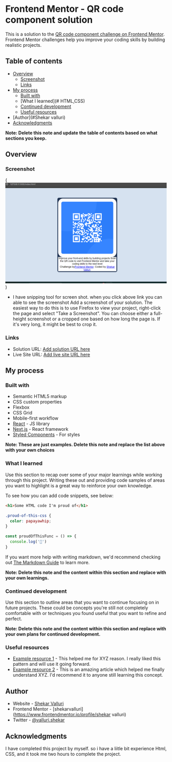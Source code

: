 # Frontend Mentor - QR code component solution

This is a solution to the [QR code component challenge on Frontend Mentor](https://www.frontendmentor.io/challenges/qr-code-component-iux_sIO_H). Frontend Mentor challenges help you improve your coding skills by building realistic projects. 

## Table of contents

- [Overview](#overview)
  - [Screenshot](#screenshot)
  - [Links](#links)
- [My process](#my-process)
  - [Built with](#built-with)
  - [What I learned](# HTML,CSS)
  - [Continued development](#continued-development)
  - [Useful resources](#useful-resources)
- [Author](#Shekar valluri)
- [Acknowledgments](#acknowledgments)

**Note: Delete this note and update the table of contents based on what sections you keep.**

## Overview

### Screenshot

(![alt text](image.png))
- I have snipping tool for screen shot. when you click above link you can able to see the screenshot
Add a screenshot of your solution. The easiest way to do this is to use Firefox to view your project, right-click the page and select "Take a Screenshot". You can choose either a full-height screenshot or a cropped one based on how long the page is. If it's very long, it might be best to crop it.


### Links

- Solution URL: [Add solution URL here](http://127.0.0.1:5500/index.html)
- Live Site URL: [Add live site URL here](https://shekarvalluri9.github.io/Frontendmentor-qr-code/)

## My process

### Built with

- Semantic HTML5 markup
- CSS custom properties
- Flexbox
- CSS Grid
- Mobile-first workflow
- [React](https://reactjs.org/) - JS library
- [Next.js](https://nextjs.org/) - React framework
- [Styled Components](https://styled-components.com/) - For styles

**Note: These are just examples. Delete this note and replace the list above with your own choices**

### What I learned

Use this section to recap over some of your major learnings while working through this project. Writing these out and providing code samples of areas you want to highlight is a great way to reinforce your own knowledge.

To see how you can add code snippets, see below:

```html
<h1>Some HTML code I'm proud of</h1>
```
```css
.proud-of-this-css {
  color: papayawhip;
}
```
```js
const proudOfThisFunc = () => {
  console.log('🎉')
}
```

If you want more help with writing markdown, we'd recommend checking out [The Markdown Guide](https://www.markdownguide.org/) to learn more.

**Note: Delete this note and the content within this section and replace with your own learnings.**

### Continued development

Use this section to outline areas that you want to continue focusing on in future projects. These could be concepts you're still not completely comfortable with or techniques you found useful that you want to refine and perfect.

**Note: Delete this note and the content within this section and replace with your own plans for continued development.**

### Useful resources

- [Example resource 1](Developer.mozilla.org) - This helped me for XYZ reason. I really liked this pattern and will use it going forward.
- [Example resource 2](https://www.w3school.com) - This is an amazing article which helped me finally understand XYZ. I'd recommend it to anyone still learning this concept.



## Author

- Website - [Shekar Valluri](https://www.your-site.com)
- Frontend Mentor - [shekarvalluri](https://www.frontendmentor.io/profile/shekar valluri)
- Twitter - [@valluri.shekar](https://www.twitter.com/yourusername)



## Acknowledgments

I have completed this project by myself. so i have a liitle bit experience Html, CSS, and it took me two hours to complete the project.


